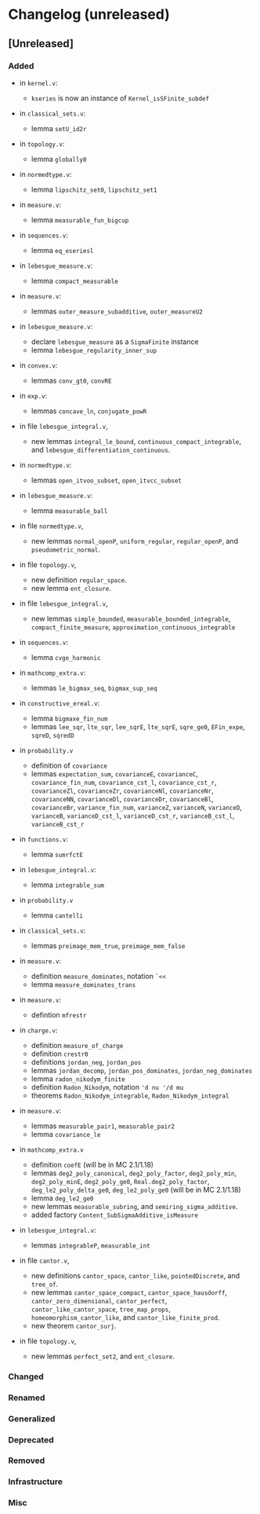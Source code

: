 # Changelog (unreleased)

## [Unreleased]

### Added

- in `kernel.v`:
  + `kseries` is now an instance of `Kernel_isSFinite_subdef`
- in `classical_sets.v`:
  + lemma `setU_id2r`
- in `topology.v`:
  + lemma `globally0`
- in `normedtype.v`:
  + lemma `lipschitz_set0`, `lipschitz_set1`
- in `measure.v`:
  + lemma `measurable_fun_bigcup`
- in `sequences.v`:
  + lemma `eq_eseriesl`
- in `lebesgue_measure.v`:
  + lemma `compact_measurable`

- in `measure.v`:
  + lemmas `outer_measure_subadditive`, `outer_measureU2`

- in `lebesgue_measure.v`:
  + declare `lebesgue_measure` as a `SigmaFinite` instance
  + lemma `lebesgue_regularity_inner_sup`
- in `convex.v`:
  + lemmas `conv_gt0`, `convRE`

- in `exp.v`:
  + lemmas `concave_ln`, `conjugate_powR`

- in file `lebesgue_integral.v`,
  + new lemmas `integral_le_bound`, `continuous_compact_integrable`, and 
    `lebesgue_differentiation_continuous`.

- in `normedtype.v`:
  + lemmas `open_itvoo_subset`, `open_itvcc_subset`

- in `lebesgue_measure.v`:
  + lemma `measurable_ball`

- in file `normedtype.v`,
  + new lemmas `normal_openP`, `uniform_regular`,
    `regular_openP`, and `pseudometric_normal`.
- in file `topology.v`,
  + new definition `regular_space`.
  + new lemma `ent_closure`.

- in file `lebesgue_integral.v`,
  + new lemmas `simple_bounded`, `measurable_bounded_integrable`, 
    `compact_finite_measure`, `approximation_continuous_integrable`

- in `sequences.v`:
  + lemma `cvge_harmonic`

- in `mathcomp_extra.v`:
  + lemmas `le_bigmax_seq`, `bigmax_sup_seq`

- in `constructive_ereal.v`:
  + lemma `bigmaxe_fin_num`
  + lemmas `lee_sqr`, `lte_sqr`, `lee_sqrE`, `lte_sqrE`, `sqre_ge0`,
    `EFin_expe`, `sqreD`, `sqredD`
- in `probability.v`
  + definition of `covariance`
  + lemmas `expectation_sum`, `covarianceE`, `covarianceC`,
    `covariance_fin_num`, `covariance_cst_l`, `covariance_cst_r`,
    `covarianceZl`, `covarianceZr`, `covarianceNl`, `covarianceNr`,
    `covarianceNN`, `covarianceDl`, `covarianceDr`, `covarianceBl`,
    `covarianceBr`, `variance_fin_num`, `varianceZ`, `varianceN`,
    `varianceD`, `varianceB`, `varianceD_cst_l`, `varianceD_cst_r`,
    `varianceB_cst_l`, `varianceB_cst_r`
- in `functions.v`:
  + lemma `sumrfctE`
- in `lebesgue_integral.v`:
  + lemma `integrable_sum`
- in `probability.v`
  + lemma `cantelli`
- in `classical_sets.v`:
  + lemmas `preimage_mem_true`, `preimage_mem_false`
- in `measure.v`:
  + definition `measure_dominates`, notation `` `<< ``
  + lemma `measure_dominates_trans`
- in `measure.v`:
  + defintion `mfrestr`
- in `charge.v`:
  + definition `measure_of_charge`
  + definition `crestr0`
  + definitions `jordan_neg`, `jordan_pos`
  + lemmas `jordan_decomp`, `jordan_pos_dominates`, `jordan_neg_dominates`
  + lemma `radon_nikodym_finite`
  + definition `Radon_Nikodym`, notation `'d nu '/d mu`
  + theorems `Radon_Nikodym_integrable`, `Radon_Nikodym_integral`

- in `measure.v`:
  + lemmas `measurable_pair1`, `measurable_pair2`
  + lemma `covariance_le`
- in `mathcomp_extra.v`
  + definition `coefE` (will be in MC 2.1/1.18)
  + lemmas `deg2_poly_canonical`, `deg2_poly_factor`, `deg2_poly_min`,
    `deg2_poly_minE`, `deg2_poly_ge0`, `Real.deg2_poly_factor`,
    `deg_le2_poly_delta_ge0`, `deg_le2_poly_ge0`
    (will be in MC 2.1/1.18)
  + lemma `deg_le2_ge0`
  + new lemmas `measurable_subring`, and `semiring_sigma_additive`.
  + added factory `Content_SubSigmaAdditive_isMeasure`

- in `lebesgue_integral.v`:
  + lemmas `integrableP`, `measurable_int`

- in file `cantor.v`,
  + new definitions `cantor_space`, `cantor_like`, `pointedDiscrete`, and 
    `tree_of`.
  + new lemmas `cantor_space_compact`, `cantor_space_hausdorff`, 
    `cantor_zero_dimensional`, `cantor_perfect`, `cantor_like_cantor_space`, 
    `tree_map_props`, `homeomorphism_cantor_like`, and 
    `cantor_like_finite_prod`.
  + new theorem `cantor_surj`.
- in file `topology.v`,
  + new lemmas `perfect_set2`, and `ent_closure`.

### Changed
  
### Renamed

### Generalized

### Deprecated

### Removed

### Infrastructure

### Misc
